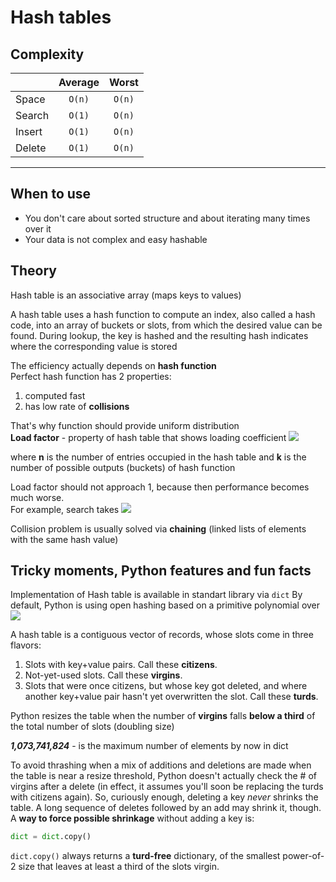 # Hash tables  

## Complexity
|        | Average | Worst  |
| ---    | :---:   | :---:  |
| Space  | `O(n)`  | `O(n)` |
| Search | `O(1)`  | `O(n)` |
| Insert | `O(1)`  | `O(n)` |
| Delete | `O(1)`  | `O(n)` |
---  
## When to use 

- You don't care about sorted structure and about iterating many times over it
- Your data is not complex and easy hashable 

## Theory
Hash table is an associative array (maps keys to values)  

A hash table uses a hash function to compute an index, also called a hash code, into an array of buckets or slots,
from which the desired value can be found. During lookup, the key is hashed and the resulting hash indicates where the corresponding value is stored

The efficiency actually depends on **hash function**   
Perfect hash function has 2 properties: 
1) computed fast 
2) has low rate of **collisions**    

That's why function should provide uniform distribution  
**Load factor** - property of hash table that shows loading coefficient
<img src="https://latex.codecogs.com/png.image?\dpi{150}&space;\bg_white&space;\inline&space;\alpha&space;=&space;n/k"/>
  
where **n** is the number of entries occupied in the hash table
and **k** is the number of possible outputs (buckets) of hash function

Load factor should not approach 1, because then performance becomes much worse.  
For example, search takes <img src="https://latex.codecogs.com/png.image?\dpi{150}&space;\bg_white&space;\inline&space;\Theta(1&plus;\alpha)"/>

Collision problem is usually solved via **chaining** (linked lists of elements with the same hash value)








## Tricky moments, Python features and fun facts
Implementation of Hash table is available in standart library via `dict`
By default, Python is using open hashing based on a primitive polynomial over <img src="https://latex.codecogs.com/png.image?\dpi{150}&space;\bg_white&space;\inline&space;\mathbb{Z}_{2}"/>


A hash table is a contiguous vector of records, whose slots come in three
flavors:

1. Slots with key+value pairs.  Call these **citizens**.
2. Not-yet-used slots.  Call these **virgins**.
3. Slots that were once citizens, but whose key got deleted, and where
   another key+value pair hasn't yet overwritten the slot.  Call these
   **turds**.
  

Python resizes the table when the number of **virgins** falls **below a third** of
the total number of slots (doubling size)

_**1,073,741,824**_ - is the maximum number of elements by now in dict

To avoid thrashing when a mix of additions and deletions are made when the
table is near a resize threshold, Python doesn't actually check the # of
virgins after a delete (in effect, it assumes you'll soon be replacing the
turds with citizens again).  So, curiously enough, deleting a key *never*
shrinks the table.  A long sequence of deletes followed by an add may shrink
it, though.  A **way to force possible shrinkage** without adding a key is:

```python
dict = dict.copy()
```

`dict.copy()` always returns a **turd-free** dictionary, of the smallest
power-of-2 size that leaves at least a third of the slots virgin.
